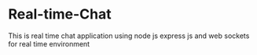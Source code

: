 # Real-time-Chat
This is real time chat application using node js express js and web sockets for real time environment 

